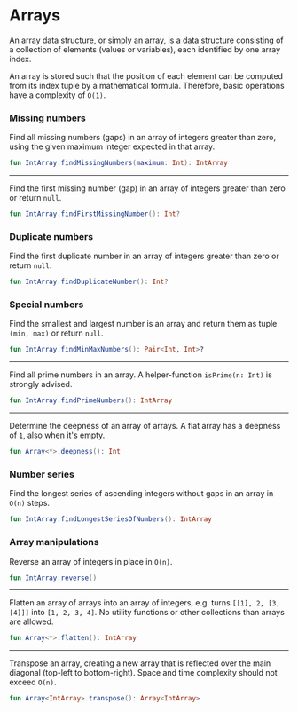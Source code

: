 # Arrays

An array data structure, or simply an array, is a data structure consisting of a collection of elements (values or variables),
each identified by one array index.

An array is stored such that the position of each element can be computed from its index tuple by a mathematical formula.
Therefore, basic operations have a complexity of `O(1)`.

### Missing numbers

Find all missing numbers (gaps) in an array of integers greater than zero, using the given maximum integer expected in that array.

```kotlin
fun IntArray.findMissingNumbers(maximum: Int): IntArray
```
---
Find the first missing number (gap) in an array of integers greater than zero or return `null`.

```kotlin
fun IntArray.findFirstMissingNumber(): Int?
```

### Duplicate numbers

Find the first duplicate number in an array of integers greater than zero or return `null`.

```kotlin
fun IntArray.findDuplicateNumber(): Int?
```

### Special numbers

Find the smallest and largest number is an array and return them as tuple `(min, max)` or return `null`.

```kotlin
fun IntArray.findMinMaxNumbers(): Pair<Int, Int>?
```
---
Find all prime numbers in an array. A helper-function `isPrime(n: Int)` is strongly advised.

```kotlin
fun IntArray.findPrimeNumbers(): IntArray
```
---
Determine the deepness of an array of arrays. A flat array has a deepness of `1`, also when it's empty.

```kotlin
fun Array<*>.deepness(): Int
```

### Number series

Find the longest series of ascending integers without gaps in an array in `O(n)` steps.

```kotlin
fun IntArray.findLongestSeriesOfNumbers(): IntArray
```

### Array manipulations

Reverse an array of integers in place in `O(n)`.

```kotlin
fun IntArray.reverse()
```
---
Flatten an array of arrays into an array of integers, e.g. turns `[[1], 2, [3, [4]]]` into `[1, 2, 3, 4]`.
No utility functions or other collections than arrays are allowed.

```kotlin
fun Array<*>.flatten(): IntArray
```
---
Transpose an array, creating a new array that is reflected over the main diagonal (top-left to bottom-right).
Space and time complexity should not exceed `O(n)`.

```kotlin
fun Array<IntArray>.transpose(): Array<IntArray>
```
